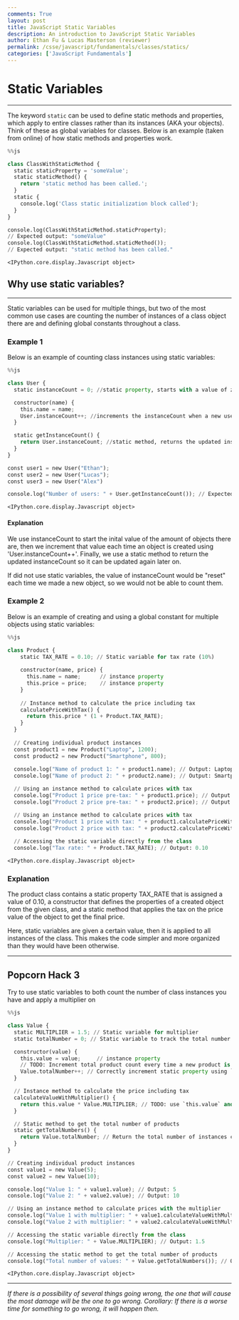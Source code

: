 ```yaml
---
comments: True
layout: post
title: JavaScript Static Variables
description: An introduction to JavaScript Static Variables
author: Ethan Fu & Lucas Masterson (reviewer)
permalink: /csse/javascript/fundamentals/classes/statics/
categories: ['JavaScript Fundamentals']
---
```


# Static Variables
****

The keyword ``static`` can be used to define static methods and properties, which apply to entire classes rather than its instances (AKA your objects). Think of these as global variables for classes. Below is an example (taken from online) of how static methods and properties work.




```python
%%js

class ClassWithStaticMethod {
  static staticProperty = 'someValue';
  static staticMethod() {
    return 'static method has been called.';
  }
  static {
    console.log('Class static initialization block called');
  }
}

console.log(ClassWithStaticMethod.staticProperty);
// Expected output: "someValue"
console.log(ClassWithStaticMethod.staticMethod());
// Expected output: "static method has been called."
```


    <IPython.core.display.Javascript object>


## Why use static variables?
****

Static variables can be used for multiple things, but two of the most common use cases are counting the number of instances of a class object there are and defining global constants throughout a class.

### Example 1

Below is an example of counting class instances using static variables:


```python
%%js

class User {
  static instanceCount = 0; //static property, starts with a value of zero

  constructor(name) {
    this.name = name;
    User.instanceCount++; //increments the instanceCount when a new user is entered
  }

  static getInstanceCount() {
    return User.instanceCount; //static method, returns the updated instanceCount variable, which has now been incremented
  }
}

const user1 = new User("Ethan");
const user2 = new User("Lucas");
const user3 = new User("Alex")

console.log("Number of users: " + User.getInstanceCount()); // Expected output: "Number of users: 3"
```


    <IPython.core.display.Javascript object>


#### Explanation

We use instanceCount to start the inital value of the amount of objects there are, then we increment that value each time an object is created using 'User.instanceCount++'. Finally, we use a static method to return the updated instanceCount so it can be updated again later on.

If did not use static variables, the value of instanceCount would be "reset" each time we made a new object, so we would not be able to count them.

### Example 2

Below is an example of creating and using a global constant for multiple objects using static variables:


```python
%%js

class Product {
    static TAX_RATE = 0.10; // Static variable for tax rate (10%)
  
    constructor(name, price) {
      this.name = name;      // instance property
      this.price = price;    // instance property
    }
  
    // Instance method to calculate the price including tax
    calculatePriceWithTax() {
      return this.price * (1 + Product.TAX_RATE);
    }
  }
  
  // Creating individual product instances
  const product1 = new Product("Laptop", 1200);
  const product2 = new Product("Smartphone", 800);
  
  console.log("Name of product 1: " + product1.name); // Output: Laptop
  console.log("Name of product 2: " + product2.name); // Output: Smartphone

  // Using an instance method to calculate prices with tax
  console.log("Product 1 price pre-tax: " + product1.price); // Output: 1200
  console.log("Product 2 price pre-tax: " + product2.price); // Output: 800

  // Using an instance method to calculate prices with tax
  console.log("Product 1 price with tax: " + product1.calculatePriceWithTax()); // Output: 1320 (1200 + 10% tax)
  console.log("Product 2 price with tax: " + product2.calculatePriceWithTax()); // Output: 880 (800 + 10% tax)
  
  // Accessing the static variable directly from the class
  console.log("Tax rate: " + Product.TAX_RATE); // Output: 0.10
```


    <IPython.core.display.Javascript object>


### Explanation

The product class contains a static property TAX_RATE that is assigned a value of 0.10, a constructor that defines the properties of a created object from the given class, and a static method that applies the tax on the price value of the object to get the final price.

Here, static variables are given a certain value, then it is applied to all instances of the class. This makes the code simpler and more organized than they would have been otherwise.
****

## Popcorn Hack 3

Try to use static variables to both count the number of class instances you have and apply a multiplier on 


```python
%%js

class Value {
  static MULTIPLIER = 1.5; // Static variable for multiplier
  static totalNumber = 0; // Static variable to track the total number of products

  constructor(value) {
    this.value = value;     // instance property
    // TODO: Increment total product count every time a new product is created
    Value.totalNumber++; // Correctly increment static property using `Value`
  }

  // Instance method to calculate the price including tax
  calculateValueWithMultiplier() {
    return this.value * Value.MULTIPLIER; // TODO: use `this.value` and `Value.MULTIPLIER` correctly
  }

  // Static method to get the total number of products
  static getTotalNumbers() {
    return Value.totalNumber; // Return the total number of instances created
  }
}

// Creating individual product instances
const value1 = new Value(5);
const value2 = new Value(10);

console.log("Value 1: " + value1.value); // Output: 5
console.log("Value 2: " + value2.value); // Output: 10

// Using an instance method to calculate prices with the multiplier
console.log("Value 1 with multiplier: " + value1.calculateValueWithMultiplier()); // Output: 7.5 (5 * 1.5)
console.log("Value 2 with multiplier: " + value2.calculateValueWithMultiplier()); // Output: 15 (10 * 1.5)

// Accessing the static variable directly from the class
console.log("Multiplier: " + Value.MULTIPLIER); // Output: 1.5

// Accessing the static method to get the total number of products
console.log("Total number of values: " + Value.getTotalNumbers()); // Output: 2

```


    <IPython.core.display.Javascript object>


****

*If there is a possibility of several things going wrong, the one that will cause the most damage will be the one to go wrong. Corollary: If there is a worse time for something to go wrong, it will happen then.*
